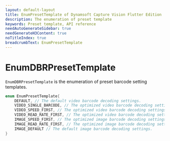 ```yaml
---
layout: default-layout
title: EnumPresetTemplate of Dynamsoft Capture Vision Flutter Edition
description: The enumeration of preset template
keywords: Preset template, API reference
needAutoGenerateSidebar: true
needGenerateH3Content: true
noTitleIndex: true
breadcrumbText: EnumPresetTemplate
---
```


# EnumDBRPresetTemplate

`EnumDBRPresetTemplate` is the enumeration of preset barcode setting templates.

```dart
enum EnumPresetTemplate{
    DEFAULT, // The default video barcode decoding settings.
    VIDEO_SINGLE_BARCODE, // The optimized video barcode decoding settings for single barcode decoding.
    VIDEO_SPEED_FIRST, // The optimized video barcode decoding settings when speed is prioritized.
    VIDEO_READ_RATE_FIRST, // The optimized video barcode decoding settings when read-rate is prioritized.
    IMAGE_SPEED_FIRST, // The optimized image barcode decoding settings when speed is prioritized.
    IMAGE_READ_RATE_FIRST, // The optimized image barcode decoding settings when read-rate is prioritized.
    IMAGE_DEFAULT // The default image barcode decoding settings.
}
```
